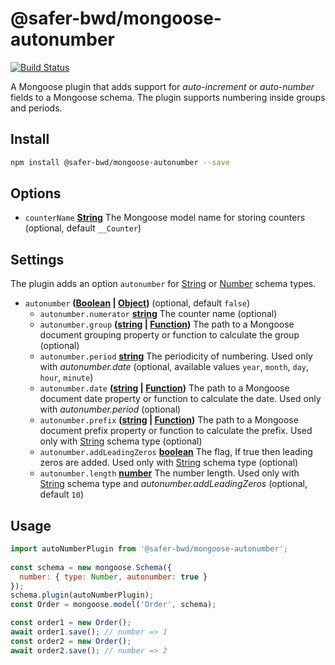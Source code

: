 # @safer-bwd/mongoose-autonumber
[![Build Status](https://travis-ci.com/safer-bwd/mongoose-autonumber.svg?branch=master)](https://travis-ci.com/safer-bwd/mongoose-autonumber)

A Mongoose plugin that adds support for *auto-increment* or *auto-number* fields to a Mongoose schema.
The plugin supports numbering inside groups and periods.

## Install

```sh
npm install @safer-bwd/mongoose-autonumber --save
```

## Options

-   `counterName` **[String](https://developer.mozilla.org/en-US/docs/Web/JavaScript/Reference/Global_Objects/String)** The Mongoose model name for storing counters (optional, default `__Counter`)

## Settings

The plugin adds an option `autonumber` for [String](https://mongoosejs.com/docs/schematypes.html#strings) or [Number](https://mongoosejs.com/docs/schematypes.html#numbers) schema types.

-   `autonumber` **([Boolean](https://developer.mozilla.org/en-US/docs/Web/JavaScript/Reference/Global_Objects/Boolean) \| [Object](https://developer.mozilla.org/docs/Web/JavaScript/Reference/Global_Objects/Object))**  (optional, default `false`)
    -   `autonumber.numerator` **[string](https://developer.mozilla.org/en-US/docs/Web/JavaScript/Reference/Global_Objects/String)** The counter name (optional)
    -   `autonumber.group` **([string](https://developer.mozilla.org/en-US/docs/Web/JavaScript/Reference/Global_Objects/String) \| [Function](https://developer.mozilla.org/docs/Web/JavaScript/Reference/Statements/function))** The path to a Mongoose document grouping property or function to calculate the group (optional)
    -   `autonumber.period` **[string](https://developer.mozilla.org/en-US/docs/Web/JavaScript/Reference/Global_Objects/String)** The periodicity of numbering. Used only with *autonumber.date* (optional, available values `year`, `month`, `day`, `hour`, `minute`)
    -   `autonumber.date` **([string](https://developer.mozilla.org/en-US/docs/Web/JavaScript/Reference/Global_Objects/String) \| [Function](https://developer.mozilla.org/docs/Web/JavaScript/Reference/Statements/function))** The path to a Mongoose document date property or function to calculate the date. Used only with *autonumber.period* (optional)
    -   `autonumber.prefix` **([string](https://developer.mozilla.org/en-US/docs/Web/JavaScript/Reference/Global_Objects/String) \| [Function](https://developer.mozilla.org/docs/Web/JavaScript/Reference/Statements/function))** The path to a Mongoose document prefix property or function to calculate the prefix. Used only with [String](https://mongoosejs.com/docs/schematypes.html#strings) schema type (optional)
    -   `autonumber.addLeadingZeros` **[boolean](https://developer.mozilla.org/en-US/docs/Web/JavaScript/Reference/Global_Objects/Boolean)** The flag, If true then leading zeros are added. Used only with [String](https://mongoosejs.com/docs/schematypes.html#strings) schema type (optional)
    -   `autonumber.length` **[number](https://developer.mozilla.org/docs/Web/JavaScript/Reference/Global_Objects/Number)** The number length. Used only with [String](https://mongoosejs.com/docs/schematypes.html#strings) schema type and *autonumber.addLeadingZeros* (optional, default `10`)

## Usage

```javascript
import autoNumberPlugin from '@safer-bwd/mongoose-autonumber';
  
const schema = new mongoose.Schema({
  number: { type: Number, autonumber: true }
});
schema.plugin(autoNumberPlugin);
const Order = mongoose.model('Order', schema);

const order1 = new Order();
await order1.save(); // number => 1
const order2 = new Order();
await order2.save(); // number => 2
```
